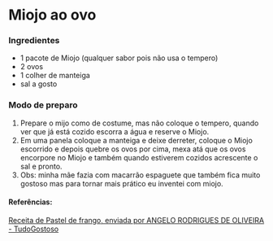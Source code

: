 # Miojo ao ovo
### Ingredientes
- 1 pacote de Miojo (qualquer sabor pois não usa o tempero)
- 2 ovos
- 1 colher de manteiga
- sal a gosto

### Modo de preparo
1. Prepare o mijo como de costume, mas não coloque o tempero, quando ver que já está cozido escorra a água e reserve o Miojo.
2. Em uma panela coloque a manteiga e deixe derreter, coloque o Miojo escorrido e depois quebre os ovos por cima, mexa atá que os ovos encorpore no Miojo e também quando estiverem cozidos acrescente o sal e pronto.
3. Obs: minha mãe fazia com macarrão espaguete que também fica muito gostoso mas para tornar mais prático eu inventei com miojo.

#### Referências:
[Receita de Pastel de frango, enviada por ANGELO RODRIGUES DE OLIVEIRA - TudoGostoso](https://receitas.globo.com/miojo-ao-ovo-4ffc66444d38853d1e000040.ghtml "Receira")
